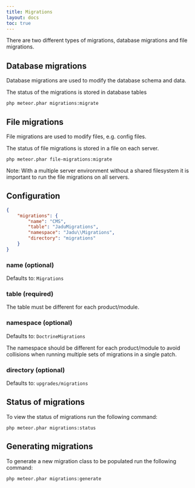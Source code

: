 ```yaml
---
title: Migrations
layout: docs
toc: true
---
```

There are two different types of migrations, database migrations and file migrations.

## Database migrations

Database migrations are used to modify the database schema and data.

The status of the migrations is stored in database tables

```
php meteor.phar migrations:migrate
```

## File migrations

File migrations are used to modify files, e.g. config files.

The status of file migrations is stored in a file on each server.

```
php meteor.phar file-migrations:migrate
```

Note: With a multiple server environment without a shared filesystem it is important to run the file migrations on all servers.

## Configuration

```json
{
    "migrations": {
        "name": "CMS",
        "table": "JaduMigrations",
        "namespace": "Jadu\\Migrations",
        "directory": "migrations"
    }
}
```

### name (optional)

Defaults to: `Migrations`

### table (required)

The table must be different for each product/module.

### namespace (optional)

Defaults to: `DoctrineMigrations`

The namespace should be different for each product/module to avoid collisions when running multiple sets of migrations in a single patch.

### directory (optional)

Defaults to: `upgrades/migrations`

## Status of migrations

To view the status of migrations run the following command:

```
php meteor.phar migrations:status
```

## Generating migrations

To generate a new migration class to be populated run the following command:

```
php meteor.phar migrations:generate
```
